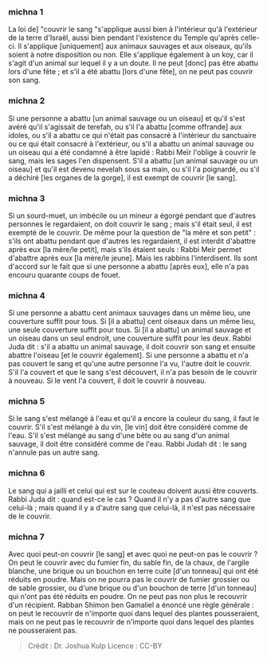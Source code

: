 
### michna 1
La loi de] "couvrir le sang "s'applique aussi bien à l'intérieur qu'à l'extérieur de la terre d'Israël, aussi bien pendant l'existence du Temple qu'après celle-ci. Il s'applique [uniquement] aux animaux sauvages et aux oiseaux, qu'ils soient à notre disposition ou non. Elle s'applique également à un koy, car il s'agit d'un animal sur lequel il y a un doute. Il ne peut [donc] pas être abattu lors d'une fête ; et s'il a été abattu [lors d'une fête], on ne peut pas couvrir son sang.

### michna 2
Si une personne a abattu [un animal sauvage ou un oiseau] et qu'il s'est avéré qu'il s'agissait de terefah, ou s'il l'a abattu [comme offrande] aux idoles, ou s'il a abattu ce qui n'était pas consacré à l'intérieur du sanctuaire ou ce qui était consacré à l'extérieur, ou s'il a abattu un animal sauvage ou un oiseau qui a été condamné à être lapidé : Rabbi Meïr l'oblige à couvrir le sang, mais les sages l'en dispensent. S'il a abattu [un animal sauvage ou un oiseau] et qu'il est devenu nevelah sous sa main, ou s'il l'a poignardé, ou s'il a déchiré [les organes de la gorge], il est exempt de couvrir [le sang].

### michna 3
Si un sourd-muet, un imbécile ou un mineur a égorgé pendant que d'autres personnes le regardaient, on doit couvrir le sang ; mais s'il était seul, il est exempté de le couvrir. De même pour la question de "la mère et son petit" : s'ils ont abattu pendant que d'autres les regardaient, il est interdit d'abattre après eux [la mère/le petit], mais s'ils étaient seuls : Rabbi Meir permet d'abattre après eux [la mère/le jeune]. Mais les rabbins l'interdisent. Ils sont d'accord sur le fait que si une personne a abattu [après eux], elle n'a pas encouru quarante coups de fouet.

### michna 4
Si une personne a abattu cent animaux sauvages dans un même lieu, une couverture suffit pour tous. Si [il a abattu] cent oiseaux dans un même lieu, une seule couverture suffit pour tous. Si [il a abattu] un animal sauvage et un oiseau dans un seul endroit, une couverture suffit pour les deux. Rabbi Juda dit : s'il a abattu un animal sauvage, il doit couvrir son sang et ensuite abattre l'oiseau [et le couvrir également]. Si une personne a abattu et n'a pas couvert le sang et qu'une autre personne l'a vu, l'autre doit le couvrir. S'il l'a couvert et que le sang s'est découvert, il n'a pas besoin de le couvrir à nouveau. Si le vent l'a couvert, il doit le couvrir à nouveau.

### michna 5
Si le sang s'est mélangé à l'eau et qu'il a encore la couleur du sang, il faut le couvrir. S'il s'est mélangé à du vin, [le vin] doit être considéré comme de l'eau. S'il s'est mélangé au sang d'une bête ou au sang d'un animal sauvage, il doit être considéré comme de l'eau. Rabbi Judah dit : le sang n'annule pas un autre sang.

### michna 6
Le sang qui a jailli et celui qui est sur le couteau doivent aussi être couverts. Rabbi Juda dit : quand est-ce le cas ? Quand il n'y a pas d'autre sang que celui-là ; mais quand il y a d'autre sang que celui-là, il n'est pas nécessaire de le couvrir.

### michna 7
Avec quoi peut-on couvrir [le sang] et avec quoi ne peut-on pas le couvrir ? On peut le couvrir avec du fumier fin, du sable fin, de la chaux, de l'argile blanche, une brique ou un bouchon en terre cuite [d'un tonneau] qui ont été réduits en poudre. Mais on ne pourra pas le couvrir de fumier grossier ou de sable grossier, ou d'une brique ou d'un bouchon de terre [d'un tonneau] qui n'ont pas été réduits en poudre. On ne peut pas non plus le recouvrir d'un récipient. Rabban Shimon ben Gamaliel a énoncé une règle générale : on peut le recouvrir de n'importe quoi dans lequel des plantes pousseraient, mais on ne peut pas le recouvrir de n'importe quoi dans lequel des plantes ne pousseraient pas.

>Crédit : Dr. Joshua Kulp
>Licence : CC-BY